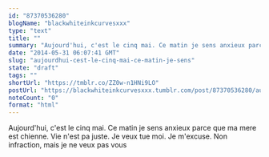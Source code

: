 ```yaml
---
id: "87370536280"
blogName: "blackwhiteinkcurvesxxx"
type: "text"
title: ""
summary: "Aujourd'hui, c'est le cinq mai. Ce matin je sens anxieux parce que ma mere est chienne. Vie n'est pa juste. Je veux tue moi. Je..."
date: "2014-05-31 06:07:41 GMT"
slug: "aujourdhui-cest-le-cinq-mai-ce-matin-je-sens"
state: "draft"
tags: ""
shortUrl: "https://tmblr.co/ZZ0w-n1HNi9LO"
postUrl: "https://blackwhiteinkcurvesxxx.tumblr.com/post/87370536280/aujourdhui-cest-le-cinq-mai-ce-matin-je-sens"
noteCount: "0"
format: "html"
---
```


Aujourd'hui, c'est le cinq mai. Ce matin je sens anxieux parce que ma mere est chienne. Vie n'est pa juste. Je veux tue moi. Je m'excuse. Non infraction, mais je ne veux pas vous